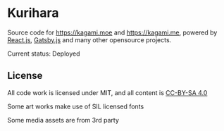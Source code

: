 # Kurihara

Source code for https://kagami.moe and https://kagami.me, powered by [React.js](https://reactjs.org), [Gatsby.js](https://www.gatsbyjs.org/) and many other opensource projects.

Current status: Deployed

## License

All code work is licensed under MIT, and all content is [CC-BY-SA 4.0](https://creativecommons.org/licenses/by-sa/4.0/legalcode)

Some art works make use of SIL licensed fonts

Some media assets are from 3rd party
